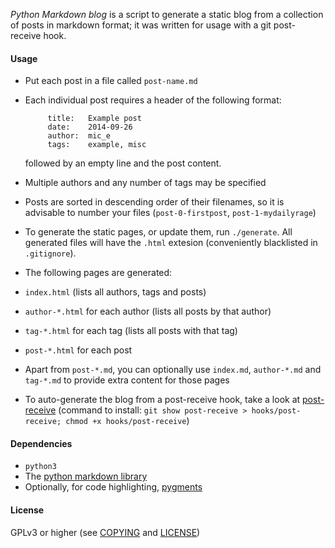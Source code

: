 *Python Markdown blog* is a script to generate a static blog from a collection of posts in markdown format; it was written for usage with a git post-receive hook.

#### Usage

- Put each post in a file called `post-name.md`
 - Each individual post requires a header of the following format:

            title:   Example post
            date:    2014-09-26
            author:  mic_e
            tags:    example, misc

   followed by an empty line and the post content.
  - Multiple authors and any number of tags may be specified

 - Posts are sorted in descending order of their filenames, so it is advisable to number your files (`post-0-firstpost`, `post-1-mydailyrage`)
- To generate the static pages, or update them, run `./generate`. All generated files will have the `.html` extesion (conveniently blacklisted in `.gitignore`).
- The following pages are generated:
 - `index.html` (lists all authors, tags and posts)
 - `author-*.html` for each author (lists all posts by that author)
 - `tag-*.html` for each tag (lists all posts with that tag)
 - `post-*.html` for each post
- Apart from `post-*.md`, you can optionally use `index.md`, `author-*.md` and `tag-*.md` to provide extra content for those pages
- To auto-generate the blog from a post-receive hook, take a look at [post-receive](post-receive) (command to install: `git show post-receive > hooks/post-receive; chmod +x hooks/post-receive`)

#### Dependencies

- `python3`
- The [python markdown library](https://pypi.python.org/pypi/Markdown)
- Optionally, for code highlighting, [pygments](http://pygments.org/)

#### License

GPLv3 or higher (see [COPYING](COPYING) and [LICENSE](LICENSE))
